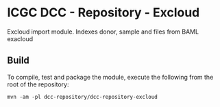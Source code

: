# ICGC DCC - Repository - Excloud

Excloud import module. Indexes donor, sample and files from BAML exacloud


## Build

To compile, test and package the module, execute the following from the root of the repository:

```shell
mvn -am -pl dcc-repository/dcc-repository-excloud
```